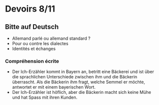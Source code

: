 
# Devoirs 8/11
## Bitte auf Deutsch

* Allemand parlé ou allemand standard ?
* Pour ou contre les dialectes
* Identités et échanges

### Compréhension écrite
* Der Ich-Erzähler kommt in Bayern an, betritt eine Bäckerei und ist über die sprachlichen Unterschiede zwischen ihm und die Bäckerin überrascht. Als die Bäckerin ihm fragt, welche Semmel er möchte, antwortet er mit einem bayerischen Wort. 
* Der Ich-Erzähler ist höflich, aber die Bäckerin macht sich keine Mühe und hat Spass mit ihren Kunden.
<!--stackedit_data:
eyJoaXN0b3J5IjpbLTc4MzYwMTU1NF19
-->